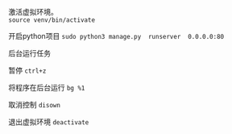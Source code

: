 激活虚拟环境。  
`source venv/bin/activate`
      
 开启python项目
`sudo python3 manage.py  runserver  0.0.0.0:80`

 后台运行任务 

 暂停
`ctrl+z`

将程序在后台运行
`bg %1` 

 取消控制
 `disown`

 退出虚拟环境
 `deactivate`
